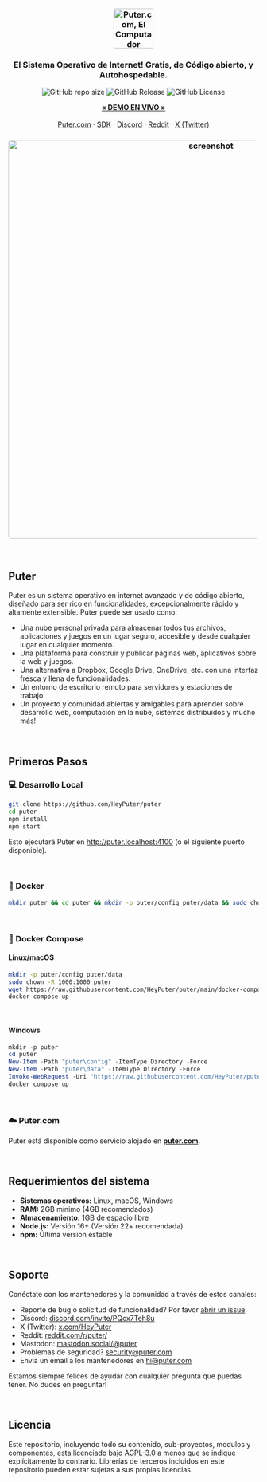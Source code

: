 <h3 align="center"><img width="80" alt="Puter.com, El Computador Personal en Nube: Todos tus archivos, apps y juegos en un solo lugar accesible desde cualquier lugar en cualquier momento" src="https://assets.puter.site/puter-logo.png"></h3>

<h3 align="center">El Sistema Operativo de Internet! Gratis, de Código abierto, y Autohospedable.</h3>

<p align="center">
    <img alt="GitHub repo size" src="https://img.shields.io/github/repo-size/HeyPuter/puter"> <img alt="GitHub Release" src="https://img.shields.io/github/v/release/HeyPuter/puter?label=latest%20version"> <img alt="GitHub License" src="https://img.shields.io/github/license/HeyPuter/puter">
</p>
<p align="center">
    <a href="https://puter.com/"><strong>« DEMO EN VIVO »</strong></a>
    <br />
    <br />
    <a href="https://puter.com">Puter.com</a>
    ·
    <a href="https://docs.puter.com" target="_blank">SDK</a>
    ·
    <a href="https://discord.com/invite/PQcx7Teh8u">Discord</a>
    ·
    <a href="https://reddit.com/r/puter">Reddit</a>
    ·
    <a href="https://twitter.com/HeyPuter">X (Twitter)</a>
</p>

<h3 align="center"><img width="800" style="border-radius:5px;" alt="screenshot" src="https://assets.puter.site/puter.com-screenshot-3.webp"></h3>

<br/>

## Puter

Puter es un sistema operativo en internet avanzado y de código abierto, diseñado para ser rico en funcionalidades, excepcionalmente rápido y altamente extensible. Puter puede ser usado como:

- Una nube personal privada para almacenar todos tus archivos, aplicaciones y juegos en un lugar seguro, accesible y desde cualquier lugar en cualquier momento.
- Una plataforma para construir y publicar páginas web, aplicativos sobre la web y juegos.
- Una alternativa a Dropbox, Google Drive, OneDrive, etc. con una interfaz fresca y llena de funcionalidades.
- Un entorno de escritorio remoto para servidores y estaciones de trabajo.
- Un proyecto y comunidad abiertas y amigables para aprender sobre desarrollo web, computación en la nube, sistemas distribuidos y mucho más!

<br/>

## Primeros Pasos


### 💻 Desarrollo Local

```bash
git clone https://github.com/HeyPuter/puter
cd puter
npm install
npm start
```

Esto ejecutará Puter en http://puter.localhost:4100 (o el siguiente puerto disponible).

<br/>

### 🐳 Docker


```bash
mkdir puter && cd puter && mkdir -p puter/config puter/data && sudo chown -R 1000:1000 puter && docker run --rm -p 4100:4100 -v `pwd`/puter/config:/etc/puter -v `pwd`/puter/data:/var/puter  ghcr.io/heyputer/puter
```

<br/>


### 🐙 Docker Compose


#### Linux/macOS
```bash
mkdir -p puter/config puter/data
sudo chown -R 1000:1000 puter
wget https://raw.githubusercontent.com/HeyPuter/puter/main/docker-compose.yml
docker compose up
```
<br/>

#### Windows


```powershell
mkdir -p puter
cd puter
New-Item -Path "puter\config" -ItemType Directory -Force
New-Item -Path "puter\data" -ItemType Directory -Force
Invoke-WebRequest -Uri "https://raw.githubusercontent.com/HeyPuter/puter/main/docker-compose.yml" -OutFile "docker-compose.yml"
docker compose up
```
<br/>

### ☁️ Puter.com

Puter está disponible como servicio alojado en [**puter.com**](https://puter.com).

<br/>

## Requerimientos del sistema

- **Sistemas operativos:** Linux, macOS, Windows
- **RAM:** 2GB mínimo (4GB recomendados)
- **Almacenamiento:** 1GB de espacio libre
- **Node.js:** Versión 16+ (Versión 22+ recomendada)
- **npm:** Última version estable

<br/>

## Soporte

Conéctate con los mantenedores y la comunidad a través de estos canales:

- Reporte de bug o solicitud de funcionalidad? Por favor [abrir un issue](https://github.com/HeyPuter/puter/issues/new/choose).
- Discord: [discord.com/invite/PQcx7Teh8u](https://discord.com/invite/PQcx7Teh8u)
- X (Twitter): [x.com/HeyPuter](https://x.com/HeyPuter)
- Reddit: [reddit.com/r/puter/](https://www.reddit.com/r/puter/)
- Mastodon: [mastodon.social/@puter](https://mastodon.social/@puter)
- Problemas de seguridad? [security@puter.com](mailto:security@puter.com)
- Envia un email a los mantenedores en [hi@puter.com](mailto:hi@puter.com)

Estamos siempre felices de ayudar con cualquier pregunta que puedas tener. No dudes en preguntar!

<br/>


##  Licencia

Este repositorio, incluyendo todo su contenido, sub-proyectos, modulos y componentes, esta licenciado bajo [AGPL-3.0](https://github.com/HeyPuter/puter/blob/main/LICENSE.txt) a menos que se indique explícitamente lo contrario. Librerías de terceros incluidos en este repositorio pueden estar sujetas a sus propias licencias.

<br/>
